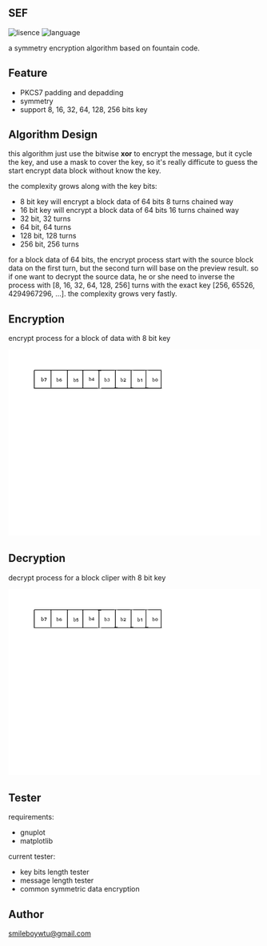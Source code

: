 <h2> SEF </h2>

![lisence](https://img.shields.io/hexpm/l/plug.svg)
![language](https://img.shields.io/badge/python-2.7.10-green.svg)

a symmetry encryption algorithm based on fountain code.

<h2> Feature </h2>

+ PKCS7 padding and depadding
+ symmetry
+ support 8, 16, 32, 64, 128, 256 bits key

<h2> Algorithm Design </h2> 

this algorithm just use the bitwise **xor** to encrypt the message, but it cycle the key, and use a mask to 
cover the key, so it's really difficute to guess the start encrypt data block without know the key.

the complexity grows along with the key bits:

+ 8 bit key will encrypt a block data of 64 bits 8 turns chained way
+ 16 bit key will encrypt a block data of 64 bits 16 turns chained way
+ 32 bit, 32 turns
+ 64 bit, 64 turns
+ 128 bit, 128 turns
+ 256 bit, 256 turns

for a block data of 64 bits, the encrypt process start with the source block data on the first turn, but the second turn will base on the preview result. so if one want to decrypt the source data, he or  she need to inverse the process with [8, 16, 32, 64, 128, 256] turns with the exact key [256, 65526, 4294967296, ...]. the complexity grows very fastly.

<h2> Encryption </h2> 

encrypt process for a block of data with 8 bit key

![Alt Text](./screen/encrypt.gif)

<h2> Decryption </h2>

decrypt process for a block cliper with 8 bit key

![Alt Text](./screen/decrypt.gif)

<h2> Tester </h2>

requirements:

+ gnuplot
+ matplotlib

current tester:

+ key bits length tester
+ message length tester
+ common symmetric data encryption

<h2> Author </h2> 

smileboywtu@gmail.com
